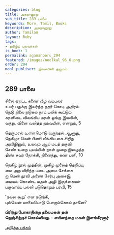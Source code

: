 ```yaml
---
categories: blog
title: அகநானூறு
sub_title: 289 பாலை
keywords: More, Tamil, Books
description: அகநானூறு
author: Tamilan
layout: Ruby
tags:
- தமிழ்ப் புலவர்கள்
is_book: 1
permalink: agananooru_294
featured: /images/noolkal_96_6.png
order: 294
nool_publiser: இசையினி குழுமம்
---
```



## 289 பாலை

சிலை ஏறட்ட கணை வீழ் வம்பலர்  
உயர் பதுக்கு இவர்ந்த ததர் கொடி அதிரல்  
நெடு நிலை நடுகல் நாட் பலிக் கூட்டும்  
சுரனிடை விலங்கிய மரன் ஓங்கு இயவின்,  
வந்து, வினை வலித்த நம்வயின், என்றும், 5

தெருமரல் உள்ளமொடு வருந்தல் ஆனாது,  
நெகிழா மென் பிணி வீங்கிய கை சிறிது  
அவிழினும், உயவும் ஆய் மடத் தகுவி  
சேண் உறை புலம்பின் நாள் முறை இழைத்த  
திண் சுவர் நோக்கி, நினைந்து, கண் பனி, 10

நெகிழ் நூல் முத்தின், முகிழ் முலைத் தெறிப்ப,  
மை அற விரிந்த படை அமை சேக்கை  
ஐ மென் தூவி அணை சேர்பு அசைஇ,  
மையல் கொண்ட மதன் அழி இருக்கையள்  
பகுவாய்ப் பல்லி படுதொறும் பரவி, 15

'நல்ல கூறு' என நடுங்கி,  
புல்லென் மாலையொடு பொரும்கொல் தானே?

**பிரிந்து போகாநின்ற தலைமகன் தன்  
நெஞ்சிற்குச் சொல்லியது. - எயினந்தை மகன் இளங்கீரனார்**

[அடுத்த பக்கம்](agananooru_295)